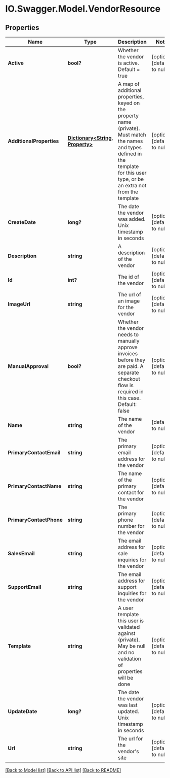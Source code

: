 # IO.Swagger.Model.VendorResource
## Properties

Name | Type | Description | Notes
------------ | ------------- | ------------- | -------------
**Active** | **bool?** | Whether the vendor is active.  Default &#x3D; true | [optional] [default to null]
**AdditionalProperties** | [**Dictionary&lt;String, Property&gt;**](Property.md) | A map of additional properties, keyed on the property name (private). Must match the names and types defined in the template for this user type, or be an extra not from the template | [optional] [default to null]
**CreateDate** | **long?** | The date the vendor was added. Unix timestamp in seconds | [optional] [default to null]
**Description** | **string** | A description of the vendor | [optional] [default to null]
**Id** | **int?** | The id of the vendor | [optional] [default to null]
**ImageUrl** | **string** | The url of an image for the vendor | [optional] [default to null]
**ManualApproval** | **bool?** | Whether the vendor needs to manually approve invoices before they are paid.  A separate checkout flow is required in this case.  Default: false | [optional] [default to null]
**Name** | **string** | The name of the vendor | [default to null]
**PrimaryContactEmail** | **string** | The primary email address for the vendor | [optional] [default to null]
**PrimaryContactName** | **string** | The name of the primary contact for the vendor | [optional] [default to null]
**PrimaryContactPhone** | **string** | The primary phone number for the vendor | [optional] [default to null]
**SalesEmail** | **string** | The email address for sale inquiries for the vendor | [optional] [default to null]
**SupportEmail** | **string** | The email address for support inquiries for the vendor | [optional] [default to null]
**Template** | **string** | A user template this user is validated against (private). May be null and no validation of properties will be done | [optional] [default to null]
**UpdateDate** | **long?** | The date the vendor was last updated. Unix timestamp in seconds | [optional] [default to null]
**Url** | **string** | The url for the vendor&#39;s site | [optional] [default to null]

[[Back to Model list]](../README.md#documentation-for-models) [[Back to API list]](../README.md#documentation-for-api-endpoints) [[Back to README]](../README.md)

